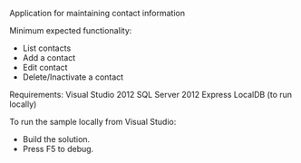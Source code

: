 Application for maintaining contact information

Minimum expected functionality:
- List contacts
- Add a contact
- Edit contact
- Delete/Inactivate a contact

Requirements:
Visual Studio 2012 
SQL Server 2012 Express LocalDB (to run locally)

To run the sample locally from Visual Studio:
- Build the solution.
- Press F5 to debug.
